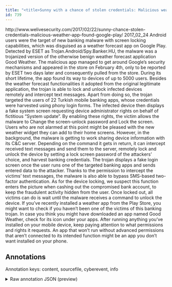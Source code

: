```yaml
---
title: "<title>Sunny with a chance of stolen credentials: Malicious weather app found on Google Play</title>"
id: 739
---
```


<title>Sunny with a chance of stolen credentials: Malicious weather app found on Google Play</title>
<source> http://www.welivesecurity.com/2017/02/22/sunny-chance-stolen-credentials-malicious-weather-app-found-google-play/ </source>
<date> 2017_02_24 </date>
<text>
Android users were the target of new banking malware with screen locking capabilities, which was disguised as a weather forecast app on Google Play.
Detected by ESET as Trojan.Android/Spy.Banker.HU, the malware was a trojanized version of the otherwise benign weather forecast application Good Weather.
The malicious app managed to get around Google’s security mechanisms and appeared in the store on February 4th, only to be reported by ESET two days later and consequently pulled from the store.
During its short lifetime, the app found its way to devices of up to 5000 users.
Besides the weather forecast functionalities it adopted from the original legitimate application, the trojan is able to lock and unlock infected devices remotely and intercept text messages.
Apart from doing so, the trojan targeted the users of 22 Turkish mobile banking apps, whose credentials were harvested using phony login forms.
The infected device then displays a fake system screen requesting device administrator rights on behalf of fictitious “System update”.
By enabling these rights, the victim allows the malware to Change the screen-unlock password and Lock the screen.
Users who are not alarmed at this point might be pleased with the new weather widget they can add to their home screens.
However, in the background, the malware is getting to work sharing device information with its C&C server.
Depending on the command it gets in return, it can intercept received text messages and send them to the server, remotely lock and unlock the device by setting a lock screen password of the attackers’ choice, and harvest banking credentials.
The trojan displays a fake login screen once the user runs one of the targeted banking apps and sends entered data to the attacker.
Thanks to the permission to intercept the victims’ text messages, the malware is also able to bypass SMS-based two-factor authentication.
As for the device locking, we suspect this function enters the picture when cashing out the compromised bank account, to keep the fraudulent activity hidden from the user.
Once locked out, all victims can do is wait until the malware receives a command to unlock the device.
If you’ve recently installed a weather app from the Play Store, you might want to check if you haven’t been one of the victims of this banking trojan.
In case you think you might have downloaded an app named Good Weather, check for its icon under your apps.
After running anything you’ve installed on your mobile device, keep paying attention to what permissions and rights it requests.
An app that won’t run without advanced permissions that aren’t connected to its intended function might be an app you don’t want installed on your phone.
</text>



## Annotations

Annotation keys: content, sourcefile, cyberevent, info

<details>
<summary>Raw annotation JSON (preview)</summary>

```json
{
  "content": "Android users were the target of new banking malware with screen locking capabilities, which was disguised as a weather forecast app on Google Play. Detected by ESET as Trojan.Android/Spy.Banker.HU, the malware was a trojanized version of the otherwise benign weather forecast application Good Weather. The malicious app managed to get around Google\u2019s security mechanisms and appeared in the store on February 4th, only to be reported by ESET two days later and consequently pulled from the store. During its short lifetime, the app found its way to devices of up to 5000 users. Besides the weather forecast functionalities it adopted from the original legitimate application, the trojan is able to lock and unlock infected devices remotely\u00a0and intercept text messages. Apart from doing so, the trojan targeted the users of 22 Turkish mobile banking apps, whose credentials were harvested using phony login forms. The infected device then displays a fake system screen requesting device administrator rights on behalf of fictitious \u201cSystem update\u201d. By enabling these rights, the victim allows the malware to Change the screen-unlock password and Lock the screen. Users who are not alarmed at this point might be pleased with the new weather widget they can add to their home screens. However, in the background, the malware is getting to work sharing device information with its C&C server. Depending on the command it gets in return, it can intercept received text messages and send them to the server, remotely lock and unlock the device by setting a lock screen password of the attackers\u2019 choice, and harvest banking credentials. The trojan displays a fake login screen once the user runs one of the targeted banking apps and sends entered data to the attacker. Thanks to the permission to intercept the victims\u2019 text messages, the malware is also able to bypass SMS-based two-factor authentication. As for the device locking, we suspect this function enters the picture when cashing out the compromised bank account, to keep the fraudulent activity hidden from the user. Once locked out, all victims can do is wait until the malware receives a command to unlock the device. If you\u2019ve recently installed a weather app from the Play Store, you might want to check if you haven\u2019t been one of the victims of this banking trojan. In case you think you might have downloaded an app named Good Weather, check for its icon under your apps. After running anything you\u2019ve installed on your mobile device, keep paying attention to what permissions and rights it requests. An app that won\u2019t run without advanced permissions that aren\u2019t connected to its intended function might be an app you don\u2019t want installed on your phone.",
  "sourcefile": "739.txt",
  "cyberevent": {
    "hopper": [
      {
        "index": 0,
        "relation": "Same",
        "events": [
          {
            "index": "E6",
            "type": "Attack",
            "realis": "Generic",
            "nugget": {
              "startOffset": 1438,
              "index": "T22",
              "endOffset": 1451,
              "text": "can intercept"
            },
            "argument": [
              {
                "index": "T26",
                "text": "it",
                "endOffset": 1437,
                "role": {
                  "type": "Tool"
                },
                "startOffset": 1435,
                "type": "Malware"
              },
              {
                "index": "T23",
                "text": "text messages",
                "endOffset": 1474,
                "role": {
                  "type": "Compromised-Data"
                },
                "startOffset": 1461,
                "type": "Data"
              }
            ],
            "subtype": "Databreach"
          },
          {
            "index": "E7",
            "type": "Attack",
            "realis": "Generic",
            "nugget"
```
</details>
